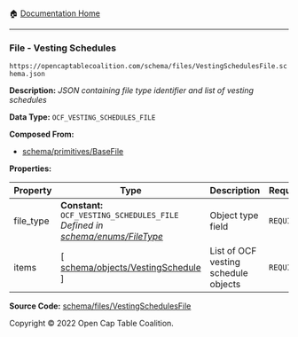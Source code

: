 :house: [Documentation Home](/README.md)

---

### File - Vesting Schedules

`https://opencaptablecoalition.com/schema/files/VestingSchedulesFile.schema.json`

**Description:** _JSON containing file type identifier and list of vesting schedules_

**Data Type:** `OCF_VESTING_SCHEDULES_FILE`

**Composed From:**

- [schema/primitives/BaseFile](/docs/schema/primitives/BaseFile.md)

**Properties:**

| Property  | Type                                                                                                                | Description                          | Required   |
| --------- | ------------------------------------------------------------------------------------------------------------------- | ------------------------------------ | ---------- |
| file_type | **Constant:** `OCF_VESTING_SCHEDULES_FILE`</br>_Defined in [schema/enums/FileType](/docs/schema/enums/FileType.md)_ | Object type field                    | `REQUIRED` |
| items     | [ [schema/objects/VestingSchedule](/docs/schema/objects/VestingSchedule.md) ]                                       | List of OCF vesting schedule objects | `REQUIRED` |

**Source Code:** [schema/files/VestingSchedulesFile](/schema/files/VestingSchedulesFile.schema.json)

Copyright © 2022 Open Cap Table Coalition.
